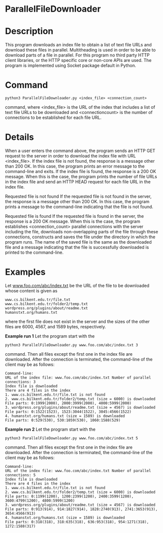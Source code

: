 
# ParallelFileDownloader

# Description
This program downloads an index file to obtain a list of text file URLs and download these files in parallel. Multitheading is used in order to be able to download parts of a file in parallel. For this program no third party HTTP client libraries, or the HTTP specific core or non-core APIs are used. The program is implemented using Socket package default in Python.


# Command
    python3 ParallelFileDownloader.py <index_file> <connection_count>

command, where \<index_file> is the URL of the index that includes a list of text file URLs to be downloaded and \<connectioncount> is the number of connections to be established for each file URL.


# Details
When a user enters the command above, the program sends an HTTP GET request to the server in order to download the index file with URL \<index_file>. If the index file is not found, the response is a message other than 200 OK. In this case, the program prints an error message to the command-line and exits. If the index file is found, the response is a 200 OK message. When this is the case, the program prints the number of file URLs in the index file and send an HTTP HEAD request for each file URL in the index file.

Requested file is not found If the requested file is not found in the server, the response is a message other than 200 OK. In this case, the program prints a message to the command-line indicating that the file is not found.

Requested file is found If the requested file is found in the server, the response is a 200 OK message. When this is the case, the program establishes \<connection_count> parallel connections with the server including the file, downloads non-overlapping parts of the file through these connections, constructs and saves the file under the directory in which the program runs. The name of the saved file is the same as the downloaded file and a message indicating that the file is successfully downloaded is printed to the command-line.

# Examples
Let www.foo.com/abc/index.txt be the URL of the file to be downloaded whose content is given as

    www.cs.bilkent.edu.tr/file.txt 
    www.cs.bilkent.edu.tr/folder2/temp.txt wordpress.org/plugins/about/readme.txt 
    humanstxt.org/humans.txt

where the first file does not exist in the server and the sizes of the other files are 6000, 4567, and 1589 bytes, respectively.

**Example run 1** Let the program start with the

    python3 ParallelFileDownloader.py www.foo.com/abc/index.txt 3

command. Then all files except the first one in the index file are downloaded. After the connection is terminated, the command-line of the client may be as follows:

    Command-line:
    URL of the index file: www.foo.com/abc/index.txt Number of parallel connections: 3  
    Index file is downloaded  
    There are 4 files in the index
    1. www.cs.bilkent.edu.tr/file.txt is not found  
    2. www.cs.bilkent.edu.tr/folder2/temp.txt (size = 6000) is downloaded File parts: 0:1999(2000), 2000:3999(2000), 4000:5999(2000)  
    3. wordpress.org/plugins/about/readme.txt (size = 4567) is downloaded File parts: 0:1522(1523), 1523:3044(1522), 3045:4566(1522)  
    4. humanstxt.org/humans.txt (size = 1589) is downloaded  
    File parts: 0:529(530), 530:1059(530), 1060:1588(529)

**Example run 2** Let the program start with the

    python3 ParallelFileDownloader.py www.foo.com/abc/index.txt 5

command. Then all files except the first one in the index file are downloaded. After the connection is terminated, the command-line of the client may be as follows:

    Command-line:
    URL of the index file: www.foo.com/abc/index.txt Number of parallel connections: 5  
    Index file is downloaded  
    There are 4 files in the index
    1. www.cs.bilkent.edu.tr/file.txt is not found  
    2. www.cs.bilkent.edu.tr/folder2/temp.txt (size = 6000) is downloaded  
    File parts: 0:1199(1200), 1200:2399(1200), 2400:3599(1200), 3600:4799(1200), 4800:5999(1200)  
    3. wordpress.org/plugins/about/readme.txt (size = 4567) is downloaded  
    File parts: 0:913(914), 914:1827(914), 1828:2740(913), 2741:3653(913), 3654:4566(913)  
    4. humanstxt.org/humans.txt (size = 1589) is downloaded  
    File parts: 0:318(318), 318:635(318), 636:953(318), 954:1271(318), 1272:1588(317) 



